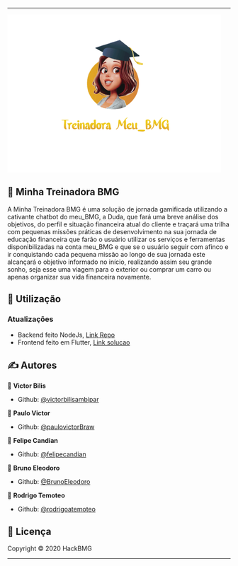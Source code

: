

--------------------------------------------------------------------

<img src="/assets/logo.png"/>

## 📖 Minha Treinadora BMG 

A  Minha  Treinadora  BMG  é  uma  solução  de  jornada  gamificada  utilizando  a cativante  chatbot  do  meu_BMG,  a Duda,  que  fará  uma  breve  análise  dos objetivos,  do  perfil  e  situação  financeira  atual  do  cliente  e  traçará  uma  trilha com  pequenas   missões  práticas  de  desenvolvimento  na  sua  jornada  de educação  financeira  que  farão  o  usuário  utilizar  os  serviços  e  ferramentas disponibilizadas na conta meu_BMG e que se o usuário seguir com afinco e ir conquistando cada pequena missão ao longo de sua jornada este alcançará o objetivo  informado  no  início,  realizando  assim  seu  grande  sonho,  seja  esse uma viagem para o exterior ou comprar um carro ou apenas organizar sua vida financeira novamente.


## 🚀 Utilização

<h3>Atualizações</h3>
<ul>
	<li>Backend feito NodeJs, <a href="https://github.com/victorbilisambipar/treinadorBMGBackEnd" target="_blank">Link Repo</a></li>
	<li>Frontend feito em Flutter, <a href="https://brunoeleodoro.github.io/hackathonbmg/" target="_blank">Link solucao</a></li>
</ul>

## ✍ Autores

👤 **Victor Bilis**

* Github: [@victorbilisambipar](https://github.com/victorbilisambipar)

👤 **Paulo Victor**

* Github: [@paulovictorBraw](https://github.com/paulovictorBraw)

👤 **Felipe Candian**

* Github: [@felipecandian]( https://github.com/felipecandian)

👤 **Bruno Eleodoro**

* Github: [@BrunoEleodoro]( https://github.com/BrunoEleodoro)

👤 **Rodrigo Temoteo**

* Github: [@rodrigoatemoteo]( https://github.com/rodrigoatemoteo)

## 📝 Licença

Copyright © 2020 HackBMG<br />

***

